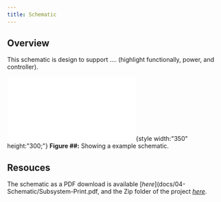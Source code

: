 ```yaml
---
title: Schematic
---
```


## Overview

This schematic is design to support .... (highlight functionally, power, and controller).


![schematic](docs/04-Schematic/Subsystem-Print.pdf){style width:"350" height:"300;"}
**Figure ##:** Showing a example schematic.


## Resouces

The schematic as a PDF download is available [*here*](docs/04-Schematic/Subsystem-Print.pdf, and the Zip folder of the project [*here*](dummyZip.zip).
